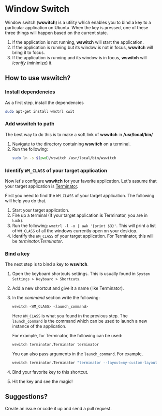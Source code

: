 # Window Switch

Window switch (**wswitch**) is a utility which enables you to bind a key to a particular application on Ubuntu.
When the key is pressed, one of these three things will happen based on the current state.

1. If the application is not running, **wswitch** will start the application.
2. If the application is running but its window is not in focus, **wswitch** will bring it to focus.
3. If the application is running and its window is in focus, **wswitch** will *iconify* (minimize) it.

## How to use **wswitch**?

### Install dependencies

As a first step, install the dependencies

```bash
sudo apt-get install wmctrl xwit
```

### Add **wswitch** to path

The best way to do this is to make a soft link of **wswitch** in **/usr/local/bin/**

1. Navigate to the directory containing **wswitch** on a terminal.
2. Run the following:
	```bash
	sudo ln -s $(pwd)/wswitch /usr/local/bin/wswitch
	```

### Identify `WM_CLASS` of your target application

Now let's configure **wswitch** for your favorite application.
Let's assume that your target application is [Terminator](https://launchpad.net/terminator).

First you need to find the `WM_CLASS` of your target application.
The following will help you do that.

1. Start your target application.
2. Fire up a terminal (If your target application is Terminator, you are in luck).
3. Run the following: `wmctrl -l -x | awk '{print $3}'`. This will print a list of `WM_CLASS` of all the windows currently open on your desktop.
4. Identify the `WM_CLASS` of your target application. For Terminator, this will be *terminator.Terminator*.

### Bind a key

The next step is to bind a key to **wswitch**.

1. Open the keyboard shortcuts settings. This is usually found in `System Settings > Keyboard > Shortcuts`.
2. Add a new shortcut and give it a name (like Terminator).
3. In the *command* section write the following:

	```bash
	wswitch <WM_CLASS> <launch_command>
	```
	Here `WM_CLASS` is what you found in the previous step.
	The `launch_command` is the command which can be used to launch a new instance of the application.

	For example, for Terminator, the following can be used:

	```bash
	wswitch terminator.Terminator terminator
	```

	You can also pass arguments in the `launch_command`. For example,

	```bash
	wswitch terminator.Terminator "terminator --layout=my-custom-layout"
	```

4. Bind your favorite key to this shortcut.
5. Hit the key and see the magic!

## Suggestions?
Create an issue or code it up and send a pull request.
